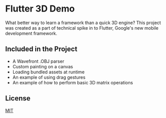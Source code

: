 # Flutter 3D Demo

What better way to learn a framework than a quick 3D engine?  This project was created as a part of technical spike in to Flutter, Google's new mobile development framework.

## Included in the Project
- A Wavefront .OBJ parser
- Custom painting on a canvas
- Loading bundled assets at runtime
- An example of using drag gestures
- An example of how to perform basic 3D matrix operations

## License
[MIT](https://choosealicense.com/licenses/mit/)
